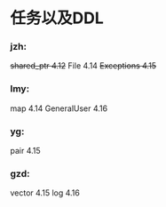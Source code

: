 # 任务以及DDL

### jzh:
~~shared_ptr    4.12~~
File 4.14
~~Exceptions 4.15~~

### lmy:
map 4.14
GeneralUser 4.16

### yg:
pair 4.15

### gzd:
vector 4.15
log 4.16